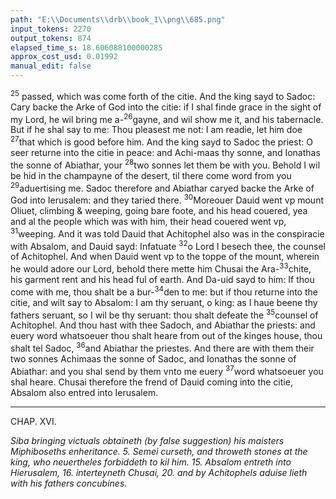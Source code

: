 ```yaml
---
path: "E:\\Documents\\drb\\book_1\\png\\685.png"
input_tokens: 2270
output_tokens: 874
elapsed_time_s: 18.606088100000285
approx_cost_usd: 0.01992
manual_edit: false
---
```

<sup>25</sup> passed, which was come forth of the citie. And the king sayd to Sadoc: Cary backe the Arke of God into the citie: if I shal finde grace in the sight of my Lord, he wil bring me a-<sup>26</sup>gayne, and wil show me it, and his tabernacle. But if he shal say to me: Thou pleasest me not: I am readie, let him doe <sup>27</sup>that which is good before him. And the king sayd to Sadoc the priest: O seer returne into the citie in peace: and Achi-maas thy sonne, and Ionathas the sonne of Abiathar, your <sup>28</sup>two sonnes let them be with you. Behold I wil be hid in the champayne of the desert, til there come word from you <sup>29</sup>aduertising me. Sadoc therefore and Abiathar caryed backe the Arke of God into Ierusalem: and they taried there. <sup>30</sup>Moreouer Dauid went vp mount Oliuet, climbing & weeping, going bare foote, and his head couered, yea and al the people which was with him, their head couered went vp, <sup>31</sup>weeping. And it was told Dauid that Achitophel also was in the conspiracie with Absalom, and Dauid sayd: Infatuate <sup>32</sup>o Lord I besech thee, the counsel of Achitophel. And when Dauid went vp to the toppe of the mount, wherein he would adore our Lord, behold there mette him Chusai the Ara-<sup>33</sup>chite, his garment rent and his head ful of earth. And Da-uid sayd to him: If thou come with me, thou shalt be a bur-<sup>34</sup>den to me: but if thou returne into the citie, and wilt say to Absalom: I am thy seruant, o king: as I haue beene thy fathers seruant, so I wil be thy seruant: thou shalt defeate the <sup>35</sup>counsel of Achitophel. And thou hast with thee Sadoch, and Abiathar the priests: and euery word whatsoeuer thou shalt heare from out of the kinges house, thou shalt tel Sadoc, <sup>36</sup>and Abiathar the priestes. And there are with them their two sonnes Achimaas the sonne of Sadoc, and Ionathas the sonne of Abiathar: and you shal send by them vnto me euery <sup>37</sup>word whatsoeuer you shal heare. Chusai therefore the frend of Dauid coming into the citie, Absalom also entred into Ierusalem.

<hr>

CHAP. XVI.

*Siba bringing victuals obtaineth (by false suggestion) his maisters Miphiboseths enheritance. 5. Semei curseth, and throweth stones at the king, who neuertheles forbiddeth to kil him. 15. Absalom entreth into Hierusalem, 16. interteyneth Chusai, 20. and by Achitophels aduise lieth with his fathers concubines.*

[^1]: He couered his head that he might not be seene to weepe, lest he should disco-rage the peo-ple. neuertheles the people also wept, and likewise co-uered their heades.